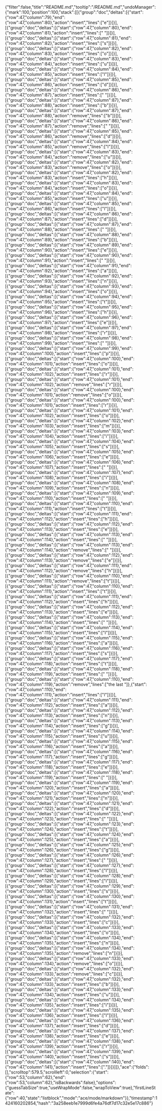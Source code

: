 {"filter":false,"title":"README.md","tooltip":"/README.md","undoManager":{"mark":100,"position":100,"stack":[[{"group":"doc","deltas":[{"start":{"row":47,"column":79},"end":{"row":47,"column":80},"action":"insert","lines":["e"]}]}],[{"group":"doc","deltas":[{"start":{"row":47,"column":80},"end":{"row":47,"column":81},"action":"insert","lines":[" "]}]}],[{"group":"doc","deltas":[{"start":{"row":47,"column":81},"end":{"row":47,"column":82},"action":"insert","lines":["s"]}]}],[{"group":"doc","deltas":[{"start":{"row":47,"column":82},"end":{"row":47,"column":83},"action":"insert","lines":["o"]}]}],[{"group":"doc","deltas":[{"start":{"row":47,"column":83},"end":{"row":47,"column":84},"action":"insert","lines":["u"]}]}],[{"group":"doc","deltas":[{"start":{"row":47,"column":84},"end":{"row":47,"column":85},"action":"insert","lines":["l"]}]}],[{"group":"doc","deltas":[{"start":{"row":47,"column":85},"end":{"row":47,"column":86},"action":"insert","lines":["d"]}]}],[{"group":"doc","deltas":[{"start":{"row":47,"column":86},"end":{"row":47,"column":87},"action":"insert","lines":[" "]}]}],[{"group":"doc","deltas":[{"start":{"row":47,"column":87},"end":{"row":47,"column":88},"action":"insert","lines":["b"]}]}],[{"group":"doc","deltas":[{"start":{"row":47,"column":87},"end":{"row":47,"column":88},"action":"remove","lines":["b"]}]}],[{"group":"doc","deltas":[{"start":{"row":47,"column":86},"end":{"row":47,"column":87},"action":"remove","lines":[" "]}]}],[{"group":"doc","deltas":[{"start":{"row":47,"column":85},"end":{"row":47,"column":86},"action":"remove","lines":["d"]}]}],[{"group":"doc","deltas":[{"start":{"row":47,"column":84},"end":{"row":47,"column":85},"action":"remove","lines":["l"]}]}],[{"group":"doc","deltas":[{"start":{"row":47,"column":83},"end":{"row":47,"column":84},"action":"remove","lines":["u"]}]}],[{"group":"doc","deltas":[{"start":{"row":47,"column":82},"end":{"row":47,"column":83},"action":"remove","lines":["o"]}]}],[{"group":"doc","deltas":[{"start":{"row":47,"column":82},"end":{"row":47,"column":83},"action":"insert","lines":["h"]}]}],[{"group":"doc","deltas":[{"start":{"row":47,"column":83},"end":{"row":47,"column":84},"action":"insert","lines":["o"]}]}],[{"group":"doc","deltas":[{"start":{"row":47,"column":84},"end":{"row":47,"column":85},"action":"insert","lines":["u"]}]}],[{"group":"doc","deltas":[{"start":{"row":47,"column":85},"end":{"row":47,"column":86},"action":"insert","lines":["l"]}]}],[{"group":"doc","deltas":[{"start":{"row":47,"column":86},"end":{"row":47,"column":87},"action":"insert","lines":["d"]}]}],[{"group":"doc","deltas":[{"start":{"row":47,"column":87},"end":{"row":47,"column":88},"action":"insert","lines":[" "]}]}],[{"group":"doc","deltas":[{"start":{"row":47,"column":88},"end":{"row":47,"column":89},"action":"insert","lines":["b"]}]}],[{"group":"doc","deltas":[{"start":{"row":47,"column":89},"end":{"row":47,"column":90},"action":"insert","lines":["e"]}]}],[{"group":"doc","deltas":[{"start":{"row":47,"column":90},"end":{"row":47,"column":91},"action":"insert","lines":[" "]}]}],[{"group":"doc","deltas":[{"start":{"row":47,"column":91},"end":{"row":47,"column":92},"action":"insert","lines":["a"]}]}],[{"group":"doc","deltas":[{"start":{"row":47,"column":92},"end":{"row":47,"column":93},"action":"insert","lines":["n"]}]}],[{"group":"doc","deltas":[{"start":{"row":47,"column":93},"end":{"row":47,"column":94},"action":"insert","lines":["o"]}]}],[{"group":"doc","deltas":[{"start":{"row":47,"column":94},"end":{"row":47,"column":95},"action":"insert","lines":["t"]}]}],[{"group":"doc","deltas":[{"start":{"row":47,"column":95},"end":{"row":47,"column":96},"action":"insert","lines":["h"]}]}],[{"group":"doc","deltas":[{"start":{"row":47,"column":96},"end":{"row":47,"column":97},"action":"insert","lines":["e"]}]}],[{"group":"doc","deltas":[{"start":{"row":47,"column":97},"end":{"row":47,"column":98},"action":"insert","lines":["r"]}]}],[{"group":"doc","deltas":[{"start":{"row":47,"column":98},"end":{"row":47,"column":99},"action":"insert","lines":[" "]}]}],[{"group":"doc","deltas":[{"start":{"row":47,"column":99},"end":{"row":47,"column":100},"action":"insert","lines":["p"]}]}],[{"group":"doc","deltas":[{"start":{"row":47,"column":100},"end":{"row":47,"column":101},"action":"insert","lines":["o"]}]}],[{"group":"doc","deltas":[{"start":{"row":47,"column":101},"end":{"row":47,"column":102},"action":"insert","lines":["r"]}]}],[{"group":"doc","deltas":[{"start":{"row":47,"column":101},"end":{"row":47,"column":102},"action":"remove","lines":["r"]}]}],[{"group":"doc","deltas":[{"start":{"row":47,"column":100},"end":{"row":47,"column":101},"action":"remove","lines":["o"]}]}],[{"group":"doc","deltas":[{"start":{"row":47,"column":100},"end":{"row":47,"column":101},"action":"insert","lines":["r"]}]}],[{"group":"doc","deltas":[{"start":{"row":47,"column":101},"end":{"row":47,"column":102},"action":"insert","lines":["o"]}]}],[{"group":"doc","deltas":[{"start":{"row":47,"column":102},"end":{"row":47,"column":103},"action":"insert","lines":["m"]}]}],[{"group":"doc","deltas":[{"start":{"row":47,"column":103},"end":{"row":47,"column":104},"action":"insert","lines":["i"]}]}],[{"group":"doc","deltas":[{"start":{"row":47,"column":104},"end":{"row":47,"column":105},"action":"insert","lines":["s"]}]}],[{"group":"doc","deltas":[{"start":{"row":47,"column":105},"end":{"row":47,"column":106},"action":"insert","lines":["e"]}]}],[{"group":"doc","deltas":[{"start":{"row":47,"column":106},"end":{"row":47,"column":107},"action":"insert","lines":[" "]}]}],[{"group":"doc","deltas":[{"start":{"row":47,"column":107},"end":{"row":47,"column":108},"action":"insert","lines":["i"]}]}],[{"group":"doc","deltas":[{"start":{"row":47,"column":108},"end":{"row":47,"column":109},"action":"insert","lines":["n"]}]}],[{"group":"doc","deltas":[{"start":{"row":47,"column":109},"end":{"row":47,"column":110},"action":"insert","lines":[" "]}]}],[{"group":"doc","deltas":[{"start":{"row":47,"column":110},"end":{"row":47,"column":111},"action":"insert","lines":["t"]}]}],[{"group":"doc","deltas":[{"start":{"row":47,"column":111},"end":{"row":47,"column":112},"action":"insert","lines":["h"]}]}],[{"group":"doc","deltas":[{"start":{"row":47,"column":112},"end":{"row":47,"column":113},"action":"insert","lines":["e"]}]}],[{"group":"doc","deltas":[{"start":{"row":47,"column":113},"end":{"row":47,"column":114},"action":"insert","lines":[" "]}]}],[{"group":"doc","deltas":[{"start":{"row":47,"column":113},"end":{"row":47,"column":114},"action":"remove","lines":[" "]}]}],[{"group":"doc","deltas":[{"start":{"row":47,"column":112},"end":{"row":47,"column":113},"action":"remove","lines":["e"]}]}],[{"group":"doc","deltas":[{"start":{"row":47,"column":111},"end":{"row":47,"column":112},"action":"remove","lines":["h"]}]}],[{"group":"doc","deltas":[{"start":{"row":47,"column":110},"end":{"row":47,"column":111},"action":"remove","lines":["t"]}]}],[{"group":"doc","deltas":[{"start":{"row":47,"column":110},"end":{"row":47,"column":111},"action":"insert","lines":["t"]}]}],[{"group":"doc","deltas":[{"start":{"row":47,"column":111},"end":{"row":47,"column":112},"action":"insert","lines":["h"]}]}],[{"group":"doc","deltas":[{"start":{"row":47,"column":112},"end":{"row":47,"column":113},"action":"insert","lines":["e"]}]}],[{"group":"doc","deltas":[{"start":{"row":47,"column":113},"end":{"row":47,"column":114},"action":"insert","lines":[" "]}]}],[{"group":"doc","deltas":[{"start":{"row":47,"column":114},"end":{"row":47,"column":115},"action":"insert","lines":["l"]}]}],[{"group":"doc","deltas":[{"start":{"row":47,"column":115},"end":{"row":47,"column":116},"action":"insert","lines":["a"]}]}],[{"group":"doc","deltas":[{"start":{"row":47,"column":116},"end":{"row":47,"column":117},"action":"insert","lines":["s"]}]}],[{"group":"doc","deltas":[{"start":{"row":47,"column":117},"end":{"row":47,"column":118},"action":"insert","lines":["t"]}]}],[{"group":"doc","deltas":[{"start":{"row":47,"column":118},"end":{"row":47,"column":119},"action":"insert","lines":[" "]}]}],[{"group":"doc","deltas":[{"start":{"row":47,"column":110},"end":{"row":47,"column":119},"action":"remove","lines":["the last "]},{"start":{"row":47,"column":110},"end":{"row":47,"column":111},"action":"insert","lines":["l"]}]}],[{"group":"doc","deltas":[{"start":{"row":47,"column":111},"end":{"row":47,"column":112},"action":"insert","lines":["a"]}]}],[{"group":"doc","deltas":[{"start":{"row":47,"column":112},"end":{"row":47,"column":113},"action":"insert","lines":["n"]}]}],[{"group":"doc","deltas":[{"start":{"row":47,"column":113},"end":{"row":47,"column":114},"action":"insert","lines":["g"]}]}],[{"group":"doc","deltas":[{"start":{"row":47,"column":114},"end":{"row":47,"column":115},"action":"insert","lines":["u"]}]}],[{"group":"doc","deltas":[{"start":{"row":47,"column":115},"end":{"row":47,"column":116},"action":"insert","lines":["a"]}]}],[{"group":"doc","deltas":[{"start":{"row":47,"column":116},"end":{"row":47,"column":117},"action":"insert","lines":["g"]}]}],[{"group":"doc","deltas":[{"start":{"row":47,"column":117},"end":{"row":47,"column":118},"action":"insert","lines":["e"]}]}],[{"group":"doc","deltas":[{"start":{"row":47,"column":118},"end":{"row":47,"column":119},"action":"insert","lines":[" "]}]}],[{"group":"doc","deltas":[{"start":{"row":47,"column":119},"end":{"row":47,"column":120},"action":"insert","lines":["a"]}]}],[{"group":"doc","deltas":[{"start":{"row":47,"column":120},"end":{"row":47,"column":121},"action":"insert","lines":["n"]}]}],[{"group":"doc","deltas":[{"start":{"row":47,"column":121},"end":{"row":47,"column":122},"action":"insert","lines":["d"]}]}],[{"group":"doc","deltas":[{"start":{"row":47,"column":122},"end":{"row":47,"column":123},"action":"insert","lines":[" "]}]}],[{"group":"doc","deltas":[{"start":{"row":47,"column":123},"end":{"row":47,"column":124},"action":"insert","lines":["t"]}]}],[{"group":"doc","deltas":[{"start":{"row":47,"column":124},"end":{"row":47,"column":125},"action":"insert","lines":["a"]}]}],[{"group":"doc","deltas":[{"start":{"row":47,"column":125},"end":{"row":47,"column":126},"action":"insert","lines":["g"]}]}],[{"group":"doc","deltas":[{"start":{"row":47,"column":126},"end":{"row":47,"column":127},"action":"insert","lines":[" "]}]}],[{"group":"doc","deltas":[{"start":{"row":47,"column":127},"end":{"row":47,"column":128},"action":"insert","lines":["l"]}]}],[{"group":"doc","deltas":[{"start":{"row":47,"column":128},"end":{"row":47,"column":129},"action":"insert","lines":["i"]}]}],[{"group":"doc","deltas":[{"start":{"row":47,"column":129},"end":{"row":47,"column":130},"action":"insert","lines":["s"]}]}],[{"group":"doc","deltas":[{"start":{"row":47,"column":130},"end":{"row":47,"column":131},"action":"insert","lines":["t"]}]}],[{"group":"doc","deltas":[{"start":{"row":47,"column":131},"end":{"row":47,"column":132},"action":"insert","lines":[" "]}]}],[{"group":"doc","deltas":[{"start":{"row":47,"column":132},"end":{"row":47,"column":133},"action":"insert","lines":["c"]}]}],[{"group":"doc","deltas":[{"start":{"row":47,"column":133},"end":{"row":47,"column":134},"action":"insert","lines":["o"]}]}],[{"group":"doc","deltas":[{"start":{"row":47,"column":134},"end":{"row":47,"column":135},"action":"insert","lines":["n"]}]}],[{"group":"doc","deltas":[{"start":{"row":47,"column":134},"end":{"row":47,"column":135},"action":"remove","lines":["n"]}]}],[{"group":"doc","deltas":[{"start":{"row":47,"column":133},"end":{"row":47,"column":134},"action":"remove","lines":["o"]}]}],[{"group":"doc","deltas":[{"start":{"row":47,"column":132},"end":{"row":47,"column":133},"action":"remove","lines":["c"]}]}],[{"group":"doc","deltas":[{"start":{"row":47,"column":132},"end":{"row":47,"column":133},"action":"insert","lines":["b"]}]}],[{"group":"doc","deltas":[{"start":{"row":47,"column":133},"end":{"row":47,"column":134},"action":"insert","lines":["u"]}]}],[{"group":"doc","deltas":[{"start":{"row":47,"column":134},"end":{"row":47,"column":135},"action":"insert","lines":["i"]}]}],[{"group":"doc","deltas":[{"start":{"row":47,"column":135},"end":{"row":47,"column":136},"action":"insert","lines":["l"]}]}],[{"group":"doc","deltas":[{"start":{"row":47,"column":136},"end":{"row":47,"column":137},"action":"insert","lines":["d"]}]}],[{"group":"doc","deltas":[{"start":{"row":47,"column":137},"end":{"row":47,"column":138},"action":"insert","lines":["e"]}]}],[{"group":"doc","deltas":[{"start":{"row":47,"column":138},"end":{"row":47,"column":139},"action":"insert","lines":["r"]}]}],[{"group":"doc","deltas":[{"start":{"row":47,"column":139},"end":{"row":47,"column":140},"action":"insert","lines":["s"]}]}],[{"group":"doc","deltas":[{"start":{"row":47,"column":140},"end":{"row":47,"column":141},"action":"insert","lines":["."]}]}]]},"ace":{"folds":[],"scrolltop":579.5,"scrollleft":0,"selection":{"start":{"row":53,"column":62},"end":{"row":53,"column":62},"isBackwards":false},"options":{"guessTabSize":true,"useWrapMode":false,"wrapToView":true},"firstLineState":{"row":40,"state":"listblock","mode":"ace/mode/markdown"}},"timestamp":1424160202854,"hash":"3a258eeb1e7999d6fe4a76df7d17c32e5e17c886"}
